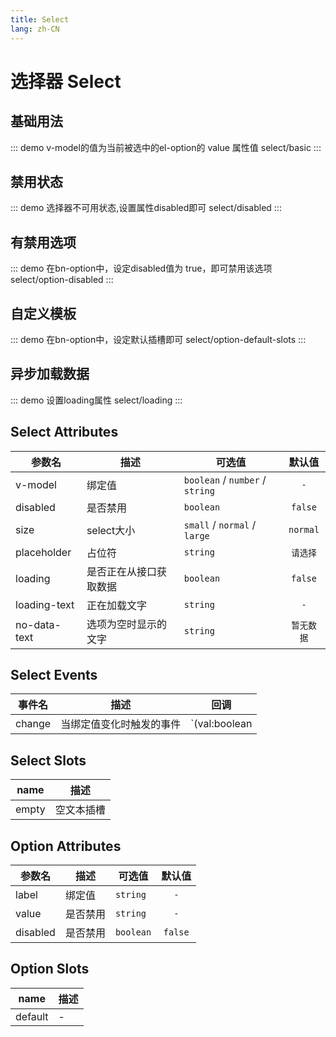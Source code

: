 ```yaml
---
title: Select
lang: zh-CN
---
```


# 选择器 Select

## 基础用法

::: demo v-model的值为当前被选中的el-option的 value 属性值
select/basic
:::

## 禁用状态
::: demo 选择器不可用状态,设置属性disabled即可
select/disabled
:::

## 有禁用选项
::: demo 在bn-option中，设定disabled值为 true，即可禁用该选项
select/option-disabled
:::

## 自定义模板 
::: demo 在bn-option中，设定默认插槽即可
select/option-default-slots
:::

## 异步加载数据 
::: demo 设置loading属性
select/loading
:::

## Select Attributes
|参数名|描述|可选值|默认值|
|---|---|---|:---:|
|v-model|绑定值|`boolean` / `number` / `string`|`-`|
|disabled|是否禁用|`boolean` |`false`|
|size|select大小|`small` / `normal` / `large`|`normal`|
|placeholder|占位符|`string`|`请选择`|
|loading|是否正在从接口获取数据|`boolean`|`false`|
|loading-text|正在加载文字|`string`|`-`|
|no-data-text|选项为空时显示的文字|`string`|`暂无数据`|


## Select Events
|事件名|描述|回调|
|---|---|---|
|change|当绑定值变化时触发的事件|`(val:boolean | string | number)`|


## Select Slots
|name|描述|
|---|---|
|empty|空文本插槽|


## Option Attributes
|参数名|描述|可选值|默认值|
|---|---|---|:---:|
|label|绑定值|`string`|`-`|
|value|是否禁用|`string` |`-`|
|disabled|是否禁用|`boolean` |`false`|

## Option Slots
|name|描述|
|---|---|
|default|-|
